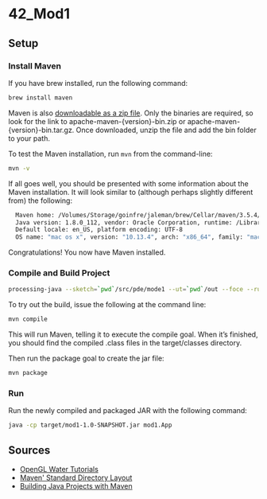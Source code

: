 # 42_Mod1

## Setup

### Install Maven

If you have brew installed, run the following command:

```sh
brew install maven
```

Maven is also [downloadable as a zip file](http://maven.apache.org/download.cgi). Only the binaries are required, so look for the link to apache-maven-{version}-bin.zip or apache-maven-{version}-bin.tar.gz. Once downloaded, unzip the file and add the bin folder to your path.

To test the Maven installation, run `mvn` from the command-line:

```sh
mvn -v
```

If all goes well, you should be presented with some information about the Maven installation. It will look similar to (although perhaps slightly different from) the following:

```sh
  Maven home: /Volumes/Storage/goinfre/jaleman/brew/Cellar/maven/3.5.4/libexec
  Java version: 1.8.0_112, vendor: Oracle Corporation, runtime: /Library/Java/JavaVirtualMachines/jdk1.8.0_112.jdk/Contents/Home/jre
  Default locale: en_US, platform encoding: UTF-8
  OS name: "mac os x", version: "10.13.4", arch: "x86_64", family: "mac"
```

Congratulations! You now have Maven installed.

### Compile and Build Project

```sh
processing-java --sketch=`pwd`/src/pde/mode1 --ut=`pwd`/out --foce --run
```

To try out the build, issue the following at the command line:

```sh
mvn compile
```

This will run Maven, telling it to execute the compile goal. When it’s finished, you should find the compiled .class files in the target/classes directory.

Then run the package goal to create the jar file:

```sh
mvn package
```

### Run

Run the newly compiled and packaged JAR with the following command:

```sh
java -cp target/mod1-1.0-SNAPSHOT.jar mod1.App
```

## Sources

- [OpenGL Water Tutorials](https://www.youtube.com/playlist?list=PLRIWtICgwaX23jiqVByUs0bqhnalNTNZh)
- [Maven' Standard Directory Layout](http://maven.apache.org/guides/introduction/introduction-to-the-standard-directory-layout.html)
- [Building Java Projects with Maven](https://spring.io/guides/gs/maven/#scratch)
